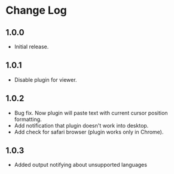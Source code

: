 # Change Log

## 1.0.0

* Initial release.

## 1.0.1

* Disable plugin for viewer.

## 1.0.2

* Bug fix. Now plugin will paste text with current cursor position formatting.
* Add notification that plugin doesn't work into desktop.
* Add check for safari browser (plugin works only in Chrome).

## 1.0.3

* Added output notifying about unsupported languages